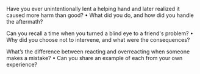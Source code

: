 Have you ever unintentionally lent a helping hand and later realized it caused more harm than good?
• What did you do, and how did you handle the aftermath?

Can you recall a time when you turned a blind eye to a friend's problem?
• Why did you choose not to intervene, and what were the consequences?

What’s the difference between reacting and overreacting when someone makes a mistake?
• Can you share an example of each from your own experience?